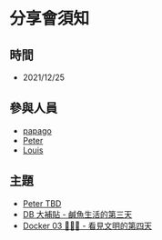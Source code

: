 # 分享會須知

## 時間
- 2021/12/25

## 參與人員
- [papago](https://github.com/papago89)
- [Peter](https://github.com/kyok890841)
- [Louis](https://github.com/SZLforGithub)

## 主題
- [Peter TBD]()
- [DB 大補貼 - 鹹魚生活的第三天](https://hackmd.io/@sexualColdTreatment/By1sp2ZjY)
- [Docker 03 🐳🐳🐳 - 看見文明的第四天](https://hackmd.io/@sexualColdTreatment/BkbiRU1e5)
